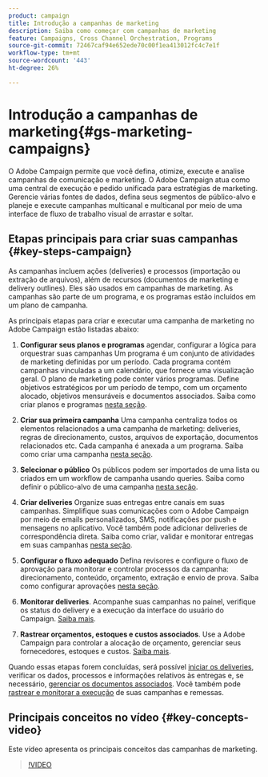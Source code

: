 ```yaml
---
product: campaign
title: Introdução a campanhas de marketing
description: Saiba como começar com campanhas de marketing
feature: Campaigns, Cross Channel Orchestration, Programs
source-git-commit: 72467caf94e652ede70c00f1ea413012fc4c7e1f
workflow-type: tm+mt
source-wordcount: '443'
ht-degree: 26%

---
```


# Introdução a campanhas de marketing{#gs-marketing-campaigns}

O Adobe Campaign permite que você defina, otimize, execute e analise campanhas de comunicação e marketing. O Adobe Campaign atua como uma central de execução e pedido unificada para estratégias de marketing. Gerencie várias fontes de dados, defina seus segmentos de público-alvo e planeje e execute campanhas multicanal e multicanal por meio de uma interface de fluxo de trabalho visual de arrastar e soltar.


<!--In addition, the **Marketing Resource Management (MRM)** module lets you control marketing actions in a collaborative mode by providing complete management and real-time tracking of the tasks, budgets and marketing resources involved. The Marketing Resource Management lets you optimize and regulate the management of internal and external processes, resources and marketing campaigns, as well as third party relations (agencies, printers, etc.). For more on this, refer to [this section](about-marketing-resource-management.md).

>[!NOTE]
>
>Capabilities related to population targeting, message personalization and message delivery on the various channels are detailed in [this section](../../delivery/using/steps-about-delivery-creation-steps.md).-->


## Etapas principais para criar suas campanhas {#key-steps-campaign}

As campanhas incluem ações (deliveries) e processos (importação ou extração de arquivos), além de recursos (documentos de marketing e delivery outlines). Eles são usados em campanhas de marketing. As campanhas são parte de um programa, e os programas estão incluídos em um plano de campanha.

As principais etapas para criar e executar uma campanha de marketing no Adobe Campaign estão listadas abaixo:

1. **Configurar seus planos e programas** agendar, configurar a lógica para orquestrar suas campanhas Um programa é um conjunto de atividades de marketing definidas por um período. Cada programa contém campanhas vinculadas a um calendário, que fornece uma visualização geral. O plano de marketing pode conter vários programas. Define objetivos estratégicos por um período de tempo, com um orçamento alocado, objetivos mensuráveis e documentos associados. Saiba como criar planos e programas [nesta seção](marketing-campaign-create.md#create-plan-and-program).

1. **Criar sua primeira campanha**
Uma campanha centraliza todos os elementos relacionados a uma campanha de marketing: deliveries, regras de direcionamento, custos, arquivos de exportação, documentos relacionados etc. Cada campanha é anexada a um programa. Saiba como criar uma campanha [nesta seção](marketing-campaign-create.md#create-a-campaign).

1. **Selecionar o público**
Os públicos podem ser importados de uma lista ou criados em um workflow de campanha usando queries. Saiba como definir o público-alvo de uma campanha [nesta seção](marketing-campaign-target.md#select-the-target-population).

1. **Criar deliveries**
Organize suas entregas entre canais em suas campanhas. Simplifique suas comunicações com o Adobe Campaign por meio de emails personalizados, SMS, notificações por push e mensagens no aplicativo. Você também pode adicionar deliveries de correspondência direta. Saiba como criar, validar e monitorar entregas em suas campanhas [nesta seção](marketing-campaign-deliveries.md).

1. **Configurar o fluxo adequado**
Defina revisores e configure o fluxo de aprovação para monitorar e controlar processos da campanha: direcionamento, conteúdo, orçamento, extração e envio de prova. Saiba como configurar aprovações [nesta seção](marketing-campaign-approval.md).

1. **Monitorar deliveries**.
Acompanhe suas campanhas no painel, verifique os status do delivery e a execução da interface do usuário do Campaign. [Saiba mais](marketing-campaign-monitoring.md).

1. **Rastrear orçamentos, estoques e custos associados**.
Use a Adobe Campaign para controlar a alocação de orçamento, gerenciar seus fornecedores, estoques e custos. [Saiba mais](providers--stocks-and-budgets.md#create-service-providers-and-their-cost-structures).

Quando essas etapas forem concluídas, será possível [iniciar os deliveries](marketing-campaign-deliveries.md#start-a-delivery), verificar os dados, processos e informações relativos às entregas e, se necessário, [gerenciar os documentos associados](marketing-campaign-deliveries.md#manage-associated-documents). Você também pode [rastrear e monitorar a execução](marketing-campaign-monitoring.md) de suas campanhas e remessas.


## Principais conceitos no vídeo {#key-concepts-video}

Este vídeo apresenta os principais conceitos das campanhas de marketing.

>[!VIDEO](https://video.tv.adobe.com/v/35131?quality=12)
